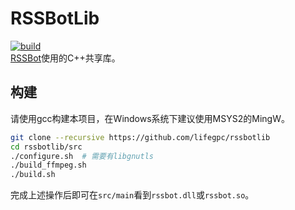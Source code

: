 # RSSBotLib
[![build](https://github.com/lifegpc/rssbotlib/workflows/build/badge.svg)](https://github.com/lifegpc/rssbotlib/releases/latest)  
[RSSBot](https://github.com/lifegpc/rssbot)使用的C++共享库。
## 构建
请使用gcc构建本项目，在Windows系统下建议使用MSYS2的MingW。
```bash
git clone --recursive https://github.com/lifegpc/rssbotlib
cd rssbotlib/src
./configure.sh  # 需要有libgnutls
./build_ffmpeg.sh
./build.sh
```
完成上述操作后即可在`src/main`看到`rssbot.dll`或`rssbot.so`。
